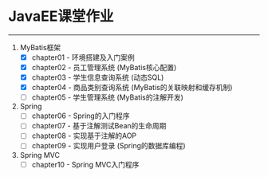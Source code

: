 # JavaEE课堂作业

---

1. MyBatis框架
    - [x] chapter01 - 环境搭建及入门案例
    - [x] chapter02 - 员工管理系统 (MyBatis核心配置)
    - [x] chapter03 - 学生信息查询系统 (动态SQL)
    - [x] chapter04 - 商品类别查询系统 (MyBatis的关联映射和缓存机制)
    - [ ] chapter05 - 学生管理系统 (MyBatis的注解开发)

2. Spring
    - [ ] chapter06 - Spring的入门程序
    - [ ] chapter07 - 基于注解测试Bean的生命周期
    - [ ] chapter08 - 实现基于注解的AOP
    - [ ] chapter09 - 实现用户登录 (Spring的数据库编程)

3. Spring MVC
    - [ ] chapter10 - Spring MVC入门程序